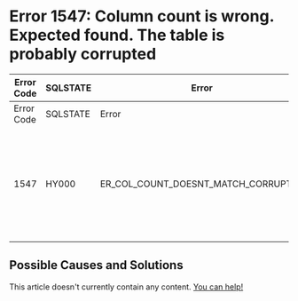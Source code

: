 
# Error 1547: Column count is wrong. Expected found. The table is probably corrupted


| Error Code | SQLSTATE | Error | Description |
| --- | --- | --- | --- |
| Error Code | SQLSTATE | Error | Description |
| 1547 | HY000 | ER_COL_COUNT_DOESNT_MATCH_CORRUPTED | Column count of mysql.%s is wrong. Expected %d, found %d. The table is probably corrupted |




## Possible Causes and Solutions


This article doesn't currently contain any content. [You can help!](/en/writing-and-editing-knowledge-base-articles/)

